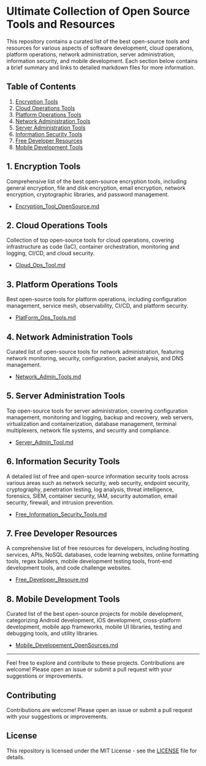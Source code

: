 # Ultimate Collection of Open Source Tools and Resources

This repository contains a curated list of the best open-source tools and resources for various aspects of software development, cloud operations, platform operations, network administration, server administration, information security, and mobile development. Each section below contains a brief summary and links to detailed markdown files for more information.

## Table of Contents

1. [Encryption Tools](#1-encryption-tools)
2. [Cloud Operations Tools](#2-cloud-operations-tools)
3. [Platform Operations Tools](#3-platform-operations-tools)
4. [Network Administration Tools](#4-network-administration-tools)
5. [Server Administration Tools](#5-server-administration-tools)
6. [Information Security Tools](#6-information-security-tools)
7. [Free Developer Resources](#7-free-developer-resources)
8. [Mobile Development Tools](#8-mobile-development-tools)

## 1. Encryption Tools

Comprehensive list of the best open-source encryption tools, including general encryption, file and disk encryption, email encryption, network encryption, cryptographic libraries, and password management.

- [Encryption_Tool_OpenSource.md](Encryption_Tool_OpenSouce.md)

## 2. Cloud Operations Tools

Collection of top open-source tools for cloud operations, covering infrastructure as code (IaC), container orchestration, monitoring and logging, CI/CD, and cloud security.

- [Cloud_Ops_Tool.md](Cloud_Ops_Tool.md)

## 3. Platform Operations Tools

Best open-source tools for platform operations, including configuration management, service mesh, observability, CI/CD, and platform security.

- [PlatForm_Ops_Tools.md](PlatForm_Ops_Tools.md)

## 4. Network Administration Tools

Curated list of open-source tools for network administration, featuring network monitoring, security, configuration, packet analysis, and DNS management.

- [Network_Admin_Tools.md](Network_Admin_Tools.md)

## 5. Server Administration Tools

Top open-source tools for server administration, covering configuration management, monitoring and logging, backup and recovery, web servers, virtualization and containerization, database management, terminal multiplexers, network file systems, and security and compliance.

- [Server_Admin_Tool.md](Server_Admin_Tool.md)

## 6. Information Security Tools

A detailed list of free and open-source information security tools across various areas such as network security, web security, endpoint security, cryptography, penetration testing, log analysis, threat intelligence, forensics, SIEM, container security, IAM, security automation, email security, firewall, and intrusion prevention.

- [Free_Information_Security_Tools.md](Free_Information_Security_Tools.md)

## 7. Free Developer Resources

A comprehensive list of free resources for developers, including hosting services, APIs, NoSQL databases, code learning websites, online formatting tools, regex builders, mobile development testing tools, front-end development tools, and code challenge websites.

- [Free_Developer_Resoure.md](Free_Developer_Resoure.md)

## 8. Mobile Development Tools

Curated list of the best open-source projects for mobile development, categorizing Android development, iOS development, cross-platform development, mobile app frameworks, mobile UI libraries, testing and debugging tools, and utility libraries.

- [Mobile_Developement_OpenSources.md](Mobile_Developement_OpenSources.md)

---

Feel free to explore and contribute to these projects. Contributions are welcome! Please open an issue or submit a pull request with your suggestions or improvements.

## Contributing

Contributions are welcome! Please open an issue or submit a pull request with your suggestions or improvements.

## License

This repository is licensed under the MIT License - see the [LICENSE](LICENSE) file for details.
